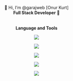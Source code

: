 <div align="center">
  👋 Hi, I’m @garajweb [Onur Kurt] <br>
<b>Full Stack Developer</b> 🐙

<br>
<br>
<br>
<b>Language and Tools</b>

<p align="center">
  <a href="https://skillicons.dev">
    <img src="https://skillicons.dev/icons?i=html,css,js,bootstrap,tailwind,jquery" />
  </a>
</p>
<p align="center">
  <a href="https://skillicons.dev">
    <img src="https://skillicons.dev/icons?i=php,symfony,laravel" />
  </a>
</p>


<p align="center">
  <a href="https://skillicons.dev">
    <img src="https://skillicons.dev/icons?i=sqlite,mysql,postgres,mongodb" />
  </a>
</p>

<p align="center">
  <a href="https://skillicons.dev">
    <img src="https://skillicons.dev/icons?i=git,wordpress,vite,cloudflare,codepen,fastapi,gcp,stackoverflow" />
  </a>
</p>

<p align="center">
  <a href="https://skillicons.dev">
    <img src="https://skillicons.dev/icons?i=vscode,postman,ai,ps,figma" />
  </a>
</p>
</div>
